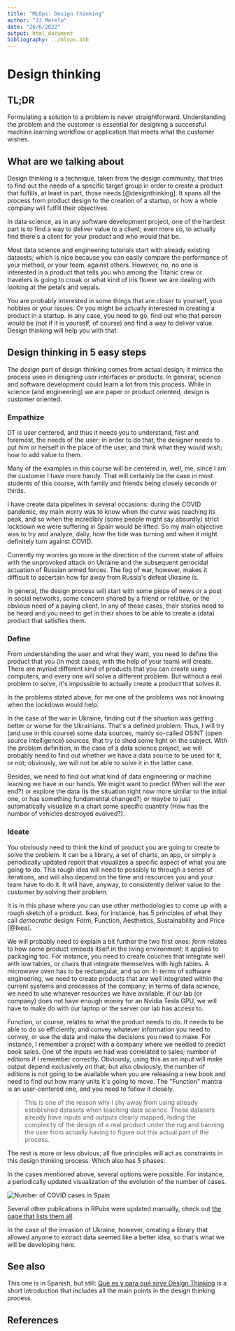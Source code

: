 ```yaml
---
title: "MLOps: Design thinking"
author: "JJ Merelo"
date: "26/6/2022"
output: html_document
bibliography: ../mlops.bib
---
```


# Design thinking

## TL;DR

Formulating a solution to a problem is never straightforward. Understanding the
problem and the customer is essential for designing a successful machine
learning workflow or application that meets what the customer wishes.

## What are we talking about

Design thinking is a technique, taken from the design community, that
tries to find out the needs of a specific target group in order to
create a product that fulfills, at least in part, those needs
[@designthinking]. It spans all the process from product design to the
creation of a startup, or how a whole company will fulfill their objectives.

In data science, as in any software development project, one of the
hardest part is to find a way to deliver value to a client; even more
so, to actually find there's a client for your product and who would
that be.

Most data science and engineering tutorials start with already existing
datasets; which is nice because you can easily compare the performance of your
method, or your team, against others. However, no, no one is interested in a
product that tells you who among the Titanic crew or travelers is going to croak
or what kind of iris flower we are dealing with looking at the petals and
sepals.

You are probably interested in some things that are closer to
yourself, your hobbies or your issues. Or you might be actually
interested in creating a product in a startup. In any case, you need
to go, find out who that person would be (not if it is yourself, of course) and
find a way to deliver value. Design thinking will help you with that.

## Design thinking in 5 easy steps

The *design* part of design thinking comes from actual design; it
mimics the process uses in designing user interfaces or products. In
general, science and software development could learn a lot from this
process. While in science (and engineering) we are paper or product
oriented, design is customer oriented.

### Empathize

DT is user centered, and thus it needs you to understand, first and
foremost, the needs of the user; in order to do that, the designer
needs to put him or herself in the place of the user, and think what
they would wish; how to add value to them.

Many of the examples in this course will be centered in, well, me,
since I am the customer I have more handy. That will certainly be the
case in most students of this course, with family and friends being
closely seconds or thirds.

I have create data pipelines in several occasions: during the COVID
pandemic, my main worry was to know when *the curve* was reaching its
peak, and so when the incredibly (some people might say absurdly)
strict lockdown we were suffering in Spain would be lifted. So my main
objective was to try and analyze, daily, how the tide was turning and
when it might definitely turn against COVID.

Currently my worries go more in the direction of the current state of
affairs with the unprovoked attack on Ukraine and the subsequent
genocidal actuation of Russian armed forces. The fog of war, however,
makes it difficult to ascertain how far away from Russia's defeat
Ukraine is.

In general, the design process will start with some piece of news or a post in
social networks, some concern shared by a friend or relative, or the obvious
need of a paying client. In any of these cases, their stories need to be heard
and you need to get in their shoes to be able to create a (data) product that
satisfies them.

### Define

From understanding the user and what they want, you need to define the product
that you (in most cases, with the help of your team) will create. There are
myriad different kind of products that you can create using computers, and every
one will solve a different problem. But without a real problem to solve, it's
impossible to actually create a product that solves it.

In the problems stated above, for me one of the problems was not knowing when
the lockdown would help.

In the case of the war in Ukraine, finding out if the situation was getting better
or worse for the Ukrainians. That's a defined problem. Thus, I will try (and use
in this course) some data
sources, mainly so-called OSINT (open source intelligence) sources,
that try to shed some light on the subject. With the problem definition, in the
case of a data science project, we will probably need to find out whether we
have a data source to be used for it, or not; obviously, we will not be able to
solve it in the latter case.

Besides, we need to find out what kind of data engineering or machine learning
we have in our hands. We might want to predict (When will the war end?) or
explore the data (Is the situation right now more similar to the initial one, or
has something fundamental changed?) or maybe to just automatically visualize in
a chart some specific quantity (How has the number of vehicles destroyed
evolved?).

### Ideate

You obviously need to think the kind of product you are going to create to solve
the problem. It can be a library, a set of charts, an app, or simply a
periodically updated report that visualizes a specific aspect of what you are
going to do. This rough idea will need to possibly to through a series of
iterations, and will also depend on the time and resources you and your team
have to do it. It will have, anyway, to consistently deliver value to the
customer by solving their problem.

It is in this phase where you can use other methodologies to come up with a
rough sketch of a product. Ikea, for instance, has 5
principles of what they call *democratic* design: Form, Function,
Aesthetics, Sustainability and Price [@Ikea].

We will probably need to explain
a bit further the two first ones: *form* relates to how some product
embeds itself in the living environment; it applies to packaging
too. For instance, you need to create couches that integrate well with
low tables, or chairs that integrate themselves with high tables. A
microwave oven has to be rectangular, and so on. In terms of software
engineering, we need to create products that are well integrated
within the current systems and processes of the company; in terms of
data science, we need to use whatever resources we have available; if
our lab (or company) does not have enough money for an Nvidia
Tesla GPU, we will have to make do with our laptop or the server our
lab has access to.

Function, or course, relates to what the product needs to do. It needs
to be able to do so efficiently, and convey whatever information you
need to convey, or use the data and make the decisions you need to
make. For instance, I remember a project with a company where we
needed to predict book sales. One of the inputs we had was correlated
to sales; number of editions if I remember correctly. Obviously, using
this as an input will make output depend exclusively on that; but also
obviously, the number of editions is not going to be available when
you are releasing a new book and need to find out how many units it's
going to move. The "Function" mantra is an user-centered one, and you
need to follow it closely.

> This is one of the reason why I shy away from using already
> established datasets when teaching data science. Those datasets
> already have inputs and outputs clearly mapped, hiding the
> complexity of the design of a real product under the rug and banning
> the user from actually having to figure out this actual part of the
> process.

The rest is more or less obvious; all five principles will act as
constraints in this design thinking process. Which also has 5 phases:

In the cases mentioned above, several options were possible. For instance, a
periodically updated visualization of the evolution of the number of cases.

![Number of COVID cases in
Spain](https://github.com/JJ/covid-reports/raw/master/gifs/totales-point.gif)

Several other publications in RPubs were updated manually, check out [the page
that lists them all](https://jj.github.io/covid-reports).

In the case of the invasion of Ukraine, however, creating a library that allowed
anyone to extract data seemed like a better idea, so that's what we will be
developing here.

## See also

This one is in Spanish, but still: [Qué es y para qué sirve Design
Thinking](https://www.itmadrid.com/que-es-y-para-que-sirve-design-thinking/)
is a short introduction that includes all the main points in the
design thinking process.

## References
